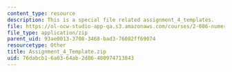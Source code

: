 ```yaml
---
content_type: resource
description: This is a special file related assignment_4_templates.
file: https://ol-ocw-studio-app-qa.s3.amazonaws.com/courses/2-086-numerical-computation-for-mechanical-engineers-fall-2014/76dabcb16a0364ab2d86480974713843_Assignment_4_Template.zip
file_type: application/zip
parent_uid: 93ae0013-3708-3468-bad3-76082ff69074
resourcetype: Other
title: Assignment_4_Template.zip
uid: 76dabcb1-6a03-64ab-2d86-480974713843
---
```

